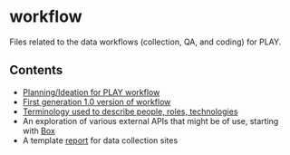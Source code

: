 # workflow
Files related to the data workflows (collection, QA, and coding) for PLAY.

## Contents

- [Planning/Ideation for PLAY workflow](https://PLAY-behaviorome.github.io/workflow/workflow-planning.html)
- [First generation 1.0 version of workflow](https://PLAY-behaviorome.github.io/workflow/workflow-1.0.html)
- [Terminology used to describe people, roles, technologies](https://PLAY-behaviorome.github.io/workflow/terminology.html)
- An exploration of various external APIs that might be of use, starting with [Box](https://PLAY-behaviorome.github.io/workflow/api-explorations.html)
- A template [report](https://PLAY-behaviorome.github.io/workflow/site-report-template.html) for data collection sites
